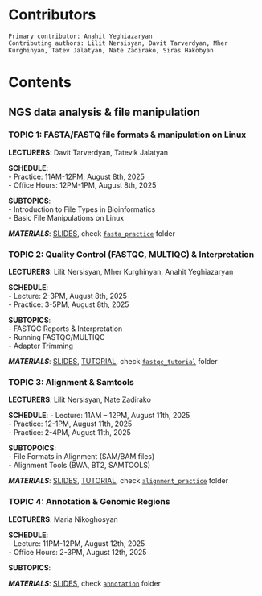 # Contributors
    Primary contributor: Anahit Yeghiazaryan
    Contributing authors: Lilit Nersisyan, Davit Tarverdyan, Mher Kurghinyan, Tatev Jalatyan, Nate Zadirako, Siras Hakobyan
  
# Contents 
  ## NGS data analysis & file manipulation  
  ### **TOPIC 1**: FASTA/FASTQ file formats & manipulation on Linux   
  
  **LECTURERS**:  Davit Tarverdyan, Tatevik Jalatyan  
  
  **SCHEDULE**:  
      - Practice: 11AM-12PM, August 8th, 2025    
      - Office Hours: 12PM-1PM,  August 8th, 2025  
      
  **SUBTOPICS**:   
    - Introduction to File Types in Bioinformatics  
    - Basic File Manipulations on Linux  
      
  **_MATERIALS_**: [SLIDES](https://docs.google.com/presentation/d/147S8KHfASleNNnflGcAHNm_17RivY0Ik3SBDx_QqfxA/edit?slide=id.g33d5a1ad07d_0_177#slide=id.g33d5a1ad07d_0_177), check [```fasta_practice```](https://github.com/abi-am/omicss-25/tree/main/NGS%20data%20analysis%20%26%20file%20manipulation/fasta_practice) folder


### **TOPIC 2**: Quality Control (FASTQC, MULTIQC) & Interpretation  
  
  **LECTURERS**: Lilit Nersisyan, Mher Kurghinyan, Anahit Yeghiazaryan  
  
  **SCHEDULE**:  
      - Lecture: 2-3PM, August 8th, 2025  
      - Practice: 3-5PM, August 8th, 2025  
      
  **SUBTOPICS**:   
    - FASTQC Reports & Interpretation  
    - Running FASTQC/MULTIQC  
    - Adapter Trimming  
      
  **_MATERIALS_**: [SLIDES](https://docs.google.com/presentation/d/17kIqHhE1-EcamWTcxxPEj-M4FjJvLYy7nw7EVw7beiY/edit?usp=sharing), [TUTORIAL](https://github.com/abi-am/omicss-25/blob/d0419ab896f09ed672cb5552bba0791d006bc056/NGS%20data%20analysis%20%26%20file%20manipulation/exercises/fastqc_tutorial.md), check [```fastqc_tutorial```](https://github.com/abi-am/omicss-25/tree/main/NGS%20data%20analysis%20%26%20file%20manipulation/fastqc_tutorial) folder     


### **TOPIC 3**: Alignment & Samtools  
  
  **LECTURERS**: Lilit Nersisyan, Nate Zadirako  
  
  **SCHEDULE**:
      - Lecture: 11AM – 12PM, August 11th, 2025  
      - Practice: 12-1PM, August 11th, 2025  
      - Practice: 2-4PM, August 11th, 2025  
      
  **SUBTOPOICS**:   
    - File Formats in Alignment (SAM/BAM files)  
    - Alignment Tools (BWA, BT2, SAMTOOLS)  
      
  **_MATERIALS_**: [SLIDES](https://docs.google.com/presentation/d/1tNOKpZZuyiv5n5Cl6aCLpbwf8a-lcqGt/edit?usp=drive_link&ouid=112677744829360659757&rtpof=true&sd=true), [TUTORIAL](https://github.com/abi-am/omicss-25/blob/58ae9c8058542b4a2a1b33658e6514eb474e2508/NGS%20data%20analysis%20%26%20file%20manipulation/alignment_practice/README.md), check [```alignment_practice```](https://github.com/abi-am/omicss-25/tree/1eb7a6469073a88e2e11428b63bedc761712b962/NGS%20data%20analysis%20%26%20file%20manipulation/alignment_practice) folder   
  


### **TOPIC 4**: Annotation & Genomic Regions  
  
  **LECTURERS**: Maria Nikoghosyan  
  
  **SCHEDULE**:  
      - Lecture: 11PM-12PM, August 12th, 2025  
      - Office Hours: 2-3PM, August 12th, 2025   
      
  **SUBTOPICS**:   

      
  **_MATERIALS_**: [SLIDES](https://docs.google.com/presentation/d/1oNrTYNsbymxngAjDxGQ88RQnLGIPsYIBCuIccDrLDN4/edit?usp=sharing), check [```annotation```](https://github.com/abi-am/omicss-25/tree/7d7d7851ed90707cd442639298f90bc4222fd305/NGS%20data%20analysis%20%26%20file%20manipulation/annotation) folder     
  


